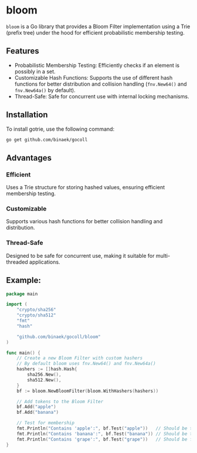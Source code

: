 # bloom

`bloom` is a Go library that provides a Bloom Filter implementation using a Trie (prefix tree) under the hood for efficient probabilistic membership testing.

## Features

- Probabilistic Membership Testing: Efficiently checks if an element is possibly in a set.
- Customizable Hash Functions: Supports the use of different hash functions for better distribution and collision handling (`fnv.New64()` and `fnv.New64a()` by default).
- Thread-Safe: Safe for concurrent use with internal locking mechanisms.

## Installation

To install gotrie, use the following command:

```sh
go get github.com/binaek/gocoll
```

## Advantages

### Efficient

Uses a Trie structure for storing hashed values, ensuring efficient membership testing.

### Customizable

Supports various hash functions for better collision handling and distribution.

### Thread-Safe

Designed to be safe for concurrent use, making it suitable for multi-threaded applications.

## Example:

```go
package main

import (
    "crypto/sha256"
    "crypto/sha512"
    "fmt"
    "hash"

    "github.com/binaek/gocoll/bloom"
)

func main() {
    // Create a new Bloom Filter with custom hashers
    // By default bloom uses fnv.New64() and fnv.New64a()
    hashers := []hash.Hash{
        sha256.New(),
        sha512.New(),
    }
    bf := bloom.NewBloomFilter(bloom.WithHashers(hashers))

    // Add tokens to the Bloom Filter
    bf.Add("apple")
    bf.Add("banana")

    // Test for membership
    fmt.Println("Contains 'apple':", bf.Test("apple"))   // Should be true
    fmt.Println("Contains 'banana':", bf.Test("banana")) // Should be true
    fmt.Println("Contains 'grape':", bf.Test("grape"))   // Should be false
}
```

